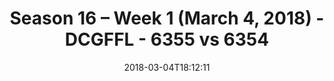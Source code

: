 ---
title: Season 16 – Week 1 (March 4, 2018) - DCGFFL - 6355 vs 6354
teams_score:
- team: 6355
  score: 26
- team: 6354
  score: 12
mvp: Evan B., Chris Gillyard
game-ball: Cesar Azabache, Will Chappell
season: 16
week: 1
date: '2018-03-04T18:12:11'
pageid: season-16-week-1-march-4-2018-6355-vs-6354
---